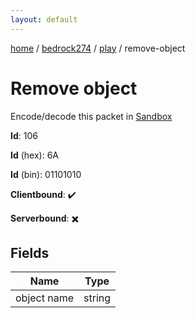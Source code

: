 ```yaml
---
layout: default
---
```


[home](/)  /  [bedrock274](/protocol/bedrock274)  /  [play](/protocol/bedrock274/play)  /  remove-object

# Remove object

Encode/decode this packet in [Sandbox](../../../sandbox/bedrock274#Play.RemoveObject)

**Id**: 106

**Id** (hex): 6A

**Id** (bin): 01101010

**Clientbound**: ✔️

**Serverbound**: ✖️

## Fields

Name | Type
---|---
object name | string
